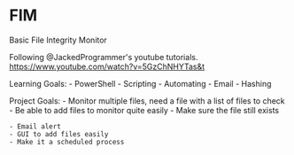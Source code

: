 # FIM

Basic File Integrity Monitor

Following @JackedProgrammer's youtube tutorials.
https://www.youtube.com/watch?v=5GzChNHYTas&t

Learning Goals:
    - PowerShell
    - Scripting
    - Automating
    - Email
    - Hashing

Project Goals:
    - Monitor multiple files, need a file with a list of files to check
    - Be able to add files to monitor quite easily
    - Make sure the file still exists

    - Email alert
    - GUI to add files easily
    - Make it a scheduled process